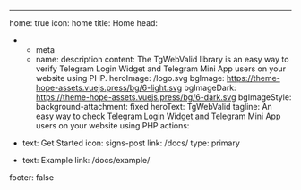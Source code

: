 ---
home: true
icon: home
title: Home
head:
  - - meta
    - name: description
      content: The TgWebValid library is an easy way to verify Telegram Login Widget and Telegram Mini App users on your website using PHP.
heroImage: /logo.svg
bgImage: https://theme-hope-assets.vuejs.press/bg/6-light.svg
bgImageDark: https://theme-hope-assets.vuejs.press/bg/6-dark.svg
bgImageStyle:
  background-attachment: fixed
heroText: TgWebValid
tagline: An easy way to check Telegram Login Widget and Telegram Mini App users on your website using PHP
actions:
  - text: Get Started
    icon: signs-post
    link: /docs/
    type: primary

  - text: Example
    link: /docs/example/

footer: false